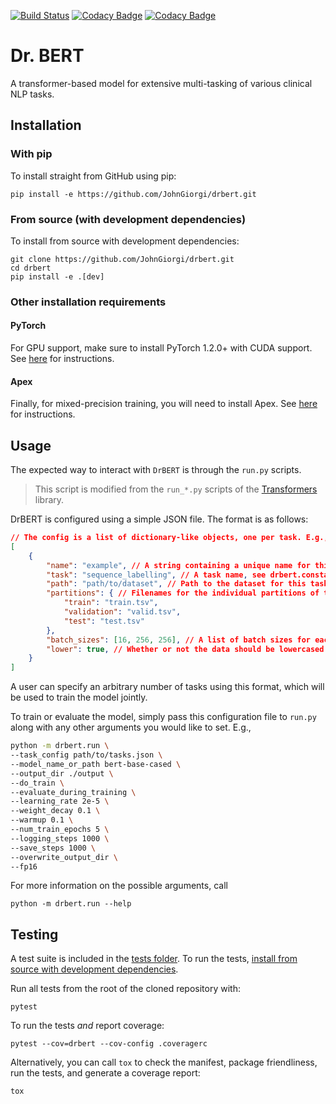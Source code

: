 [![Build Status](https://travis-ci.com/JohnGiorgi/drbert.svg?token=EUZJKa8zDUAWsAbyhiwg&branch=master)](https://travis-ci.com/JohnGiorgi/drbert)
[![Codacy Badge](https://api.codacy.com/project/badge/Grade/786b7822138a462c9e34f3cddcc89be6)](https://www.codacy.com?utm_source=github.com&amp;utm_medium=referral&amp;utm_content=JohnGiorgi/deidentified-cohort-identification-neuroips-workshop&amp;utm_campaign=Badge_Grade)
[![Codacy Badge](https://api.codacy.com/project/badge/Coverage/786b7822138a462c9e34f3cddcc89be6)](https://www.codacy.com?utm_source=github.com&utm_medium=referral&utm_content=JohnGiorgi/deidentified-cohort-identification-neuroips-workshop&utm_campaign=Badge_Coverage)

# Dr. BERT

A transformer-based model for extensive multi-tasking of various clinical NLP tasks.

## Installation

### With pip

To install straight from GitHub using pip:

```
pip install -e https://github.com/JohnGiorgi/drbert.git
```

### From source (with development dependencies)

To install from source with development dependencies:

```
git clone https://github.com/JohnGiorgi/drbert.git
cd drbert
pip install -e .[dev]
```

### Other installation requirements

#### PyTorch

For GPU support, make sure to install PyTorch 1.2.0+ with CUDA support. See [here](https://pytorch.org/get-started/locally/) for instructions.

#### Apex

Finally, for mixed-precision training, you will need to install Apex. See [here](https://github.com/NVIDIA/apex) for instructions.

## Usage

The expected way to interact with `DrBERT` is through the `run.py` scripts. 

> This script is modified from the `run_*.py` scripts of the [Transformers](https://github.com/huggingface/transformers) library.

DrBERT is configured using a simple JSON file. The format is as follows:

```json
// The config is a list of dictionary-like objects, one per task. E.g.,
[
    {
        "name": "example", // A string containing a unique name for this task
        "task": "sequence_labelling", // A task name, see drbert.constants.TASKS for valid names
        "path": "path/to/dataset", // Path to the dataset for this task
        "partitions": { // Filenames for the individual partitions of this task
            "train": "train.tsv",
            "validation": "valid.tsv",
            "test": "test.tsv"
        },
        "batch_sizes": [16, 256, 256], // A list of batch sizes for each of the partitions
        "lower": true, // Whether or not the data should be lowercased
    }
]
```

A user can specify an arbitrary number of tasks using this format, which will be used to train the model jointly.

To train or evaluate the model, simply pass this configuration file to `run.py` along with any other arguments you would like to set. E.g.,

```bash
python -m drbert.run \
--task_config path/to/tasks.json \
--model_name_or_path bert-base-cased \
--output_dir ./output \
--do_train \
--evaluate_during_training \
--learning_rate 2e-5 \
--weight_decay 0.1 \
--warmup 0.1 \
--num_train_epochs 5 \
--logging_steps 1000 \
--save_steps 1000 \
--overwrite_output_dir \
--fp16
```

For more information on the possible arguments, call

```
python -m drbert.run --help
```



## Testing

A test suite is included in the [tests folder](https://github.com/JohnGiorgi/drbert/tree/master/drbert/tests). To run the tests, [install from source with development dependencies](#from-source-with-development-dependencies).

Run all tests from the root of the cloned repository with:

```
pytest
```

To run the tests _and_ report coverage:

```
pytest --cov=drbert --cov-config .coveragerc
```

Alternatively, you can call `tox` to check the manifest, package friendliness, run the tests, and generate a coverage report:

```
tox
```
